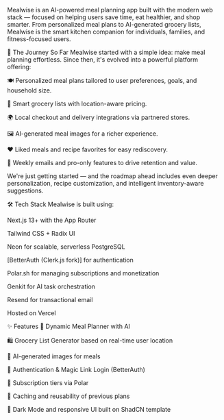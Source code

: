 Mealwise is an AI-powered meal planning app built with the modern web stack — focused on helping users save time, eat healthier, and shop smarter. From personalized meal plans to AI-generated grocery lists, Mealwise is the smart kitchen companion for individuals, families, and fitness-focused users.

🚀 The Journey So Far
Mealwise started with a simple idea: make meal planning effortless. Since then, it's evolved into a powerful platform offering:

🍽️ Personalized meal plans tailored to user preferences, goals, and household size.

🛒 Smart grocery lists with location-aware pricing.

🌍 Local checkout and delivery integrations via partnered stores.

🖼️ AI-generated meal images for a richer experience.

❤️ Liked meals and recipe favorites for easy rediscovery.

🧠 Weekly emails and pro-only features to drive retention and value.

We're just getting started — and the roadmap ahead includes even deeper personalization, recipe customization, and intelligent inventory-aware suggestions.

🛠 Tech Stack
Mealwise is built using:

Next.js 13+ with the App Router

Tailwind CSS + Radix UI

Neon for scalable, serverless PostgreSQL

[BetterAuth (Clerk.js fork)] for authentication

Polar.sh for managing subscriptions and monetization

Genkit for AI task orchestration

Resend for transactional email

Hosted on Vercel

✨ Features
📆 Dynamic Meal Planner with AI

🛍️ Grocery List Generator based on real-time user location

📸 AI-generated images for meals

🔐 Authentication & Magic Link Login (BetterAuth)

🧾 Subscription tiers via Polar

🧠 Caching and reusability of previous plans

🎨 Dark Mode and responsive UI built on ShadCN template